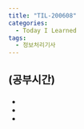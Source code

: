 ```yaml
---
title: "TIL-200608"
categories:
  - Today I Learned
tags:
  - 정보처리기사
---
```


## (공부시간)
### 
  - 
  - 
  - 
